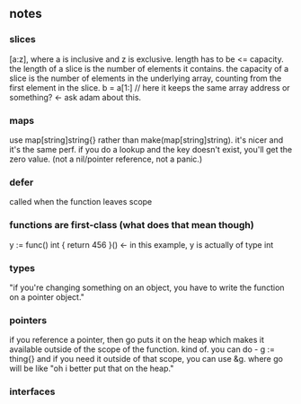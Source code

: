 ## notes

### slices
[a:z], where a is inclusive and z is exclusive.
length has to be <= capacity.
the length of a slice is the number of elements it contains.
the capacity of a slice is the number of elements in the underlying array, counting from the first element in the slice.
b = a[1:] // here it keeps the same array address or something?  <- ask adam about this.

### maps
use map[string]string{} rather than make(map[string]string). it's nicer and it's the same perf.
if you do a lookup and the key doesn't exist, you'll get the zero value. (not a nil/pointer reference, not a panic.)

### defer
called when the function leaves scope

### functions are first-class (what does that mean though)
y := func() int { return 456 }() <- in this example, y is actually of type int

### types
"if you're changing something on an object, you have to write the function on a pointer object."

### pointers
if you reference a pointer, then go puts it on the heap
which makes it available outside of the scope of the function. kind of.
you can do - g := thing{}
and if you need it outside of that scope, you can use &g. where go will be like "oh i better put that on the heap."

### interfaces
